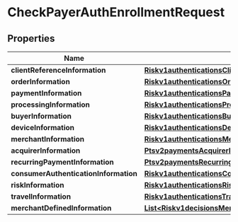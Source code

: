 
# CheckPayerAuthEnrollmentRequest

## Properties
Name | Type | Description | Notes
------------ | ------------- | ------------- | -------------
**clientReferenceInformation** | [**Riskv1authenticationsClientReferenceInformation**](Riskv1authenticationsClientReferenceInformation.md) |  |  [optional]
**orderInformation** | [**Riskv1authenticationsOrderInformation**](Riskv1authenticationsOrderInformation.md) |  |  [optional]
**paymentInformation** | [**Riskv1authenticationsPaymentInformation**](Riskv1authenticationsPaymentInformation.md) |  |  [optional]
**processingInformation** | [**Riskv1authenticationsProcessingInformation**](Riskv1authenticationsProcessingInformation.md) |  |  [optional]
**buyerInformation** | [**Riskv1authenticationsBuyerInformation**](Riskv1authenticationsBuyerInformation.md) |  |  [optional]
**deviceInformation** | [**Riskv1authenticationsDeviceInformation**](Riskv1authenticationsDeviceInformation.md) |  |  [optional]
**merchantInformation** | [**Riskv1authenticationsMerchantInformation**](Riskv1authenticationsMerchantInformation.md) |  |  [optional]
**acquirerInformation** | [**Ptsv2paymentsAcquirerInformation**](Ptsv2paymentsAcquirerInformation.md) |  |  [optional]
**recurringPaymentInformation** | [**Ptsv2paymentsRecurringPaymentInformation**](Ptsv2paymentsRecurringPaymentInformation.md) |  |  [optional]
**consumerAuthenticationInformation** | [**Riskv1authenticationsConsumerAuthenticationInformation**](Riskv1authenticationsConsumerAuthenticationInformation.md) |  |  [optional]
**riskInformation** | [**Riskv1authenticationsRiskInformation**](Riskv1authenticationsRiskInformation.md) |  |  [optional]
**travelInformation** | [**Riskv1authenticationsTravelInformation**](Riskv1authenticationsTravelInformation.md) |  |  [optional]
**merchantDefinedInformation** | [**List&lt;Riskv1decisionsMerchantDefinedInformation&gt;**](Riskv1decisionsMerchantDefinedInformation.md) |  |  [optional]



